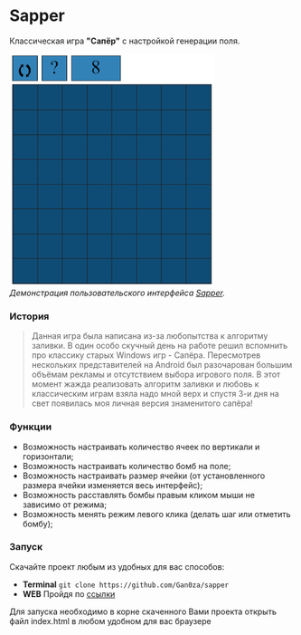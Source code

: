 # Sapper

Классическая игра **"Сапёр"** с настройкой генерации поля.

![Screenshot](https://raw.githubusercontent.com/Gan0za/sapper/main/res/screenshot.png)<br>
*Демонстрация пользовательского интерфейса [Sapper](https://gan0za.github.io/sapper/).*

### История

>Данная игра была написана из-за любопытства к алгоритму заливки. 
>В один особо скучный день на работе решил вспомнить про классику старых Windows игр - Сапёра. 
>Пересмотрев нескольких представителей на Android был разочарован большим объёмам рекламы и отсутствием выбора игрового поля. 
>В этот момент жажда реализовать алгоритм заливки и любовь к классическим играм взяла надо мной верх и спустя 3-и дня на свет появилась моя личная версия знаменитого сапёра!

### Функции

- Возможность настраивать количество ячеек по вертикали и горизонтали;
- Возможность настраивать количество бомб на поле;
- Возможность настраивать размер ячейки (от установленного размера ячейки изменяется весь интерфейс);
- Возможность расставлять бомбы правым кликом мыши не зависимо от режима;
- Возможность менять режим левого клика (делать шаг или отметить бомбу);

### Запуск

Скачайте проект любым из удобных для вас способов:
- **Terminal** `git clone https://github.com/Gan0za/sapper` 
- **WEB** Пройдя по [ссылки](https://github.com/Gan0za/sapper/archive/refs/heads/main.zip)

Для запуска необходимо в корне скаченного Вами проекта открыть файл index.html в любом удобном для вас браузере

